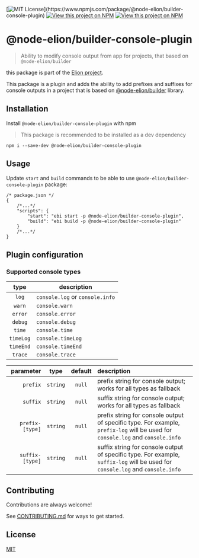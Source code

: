 [![MIT License](https://img.shields.io/npm/l/@node-elion/builder-console-plugin.svg?)](https://www.npmjs.com/package/@node-elion/builder-console-plugin)
[![View this project on NPM](https://img.shields.io/npm/v/@node-elion/builder-console-plugin.svg)](https://npmjs.org/package/@node-elion/builder-console-plugin)
[![View this project on NPM](https://img.shields.io/npm/dm/@node-elion/builder-console-plugin.svg)](https://npmjs.org/package/@node-elion/builder-console-plugin)

# @node-elion/builder-console-plugin

> Ability to modify console output from app for projects, that based on `@node-elion/builder`

this package is part of the [Elion project](https://github.com/elion-project).

This package is a plugin and adds the ability to add prefixes and suffixes for console outputs in a project that is based on [@node-elion/builder](https://github.com/elion-project/builder) library.

## Installation

Install `@node-elion/builder-console-plugin` with npm

> This package is recommended to be installed as a dev dependency

```shell
npm i --save-dev @node-elion/builder-console-plugin
```

## Usage

Update `start` and `build` commands to be able to use `@node-elion/builder-console-plugin` package:

```json5
/* package.json */
{
    /*...*/
    "scripts": {
        "start": "ebi start -p @node-elion/builder-console-plugin",
        "build": "ebi build -p @node-elion/builder-console-plugin"
    }
    /*...*/
}
```

## Plugin configuration

### Supported console types
|   type    | description                     |
|:---------:|---------------------------------|
|   `log`   | `console.log` or `console.info` |
|  `warn`   | `console.warn`                  |
|  `error`  | `console.error`                 |
|  `debug`  | `console.debug`                 |
|  `time`   | `console.time`                  |
| `timeLog` | `console.timeLog`               |
| `timeEnd` | `console.timeEnd`               |
|  `trace`  | `console.trace`                 |


|       parameter |   type   | default | description                                                                                                                    |
|----------------:|:--------:|:-------:|:-------------------------------------------------------------------------------------------------------------------------------|
|        `prefix` | `string` | `null`  | prefix string for console output; works for all types as fallback                                                              |
|        `suffix` | `string` | `null`  | suffix string for console output; works for all types as fallback                                                              |
| `prefix-[type]` | `string` | `null`  | prefix string for console output of specific type. For example, `prefix-log` will be used for `console.log` and `console.info` |
| `suffix-[type]` | `string` | `null`  | suffix string for console output of specific type. For example, `suffix-log` will be used for `console.log` and `console.info` |

## Contributing

Contributions are always welcome!

See [CONTRIBUTING.md](./CONTRIBUTING.md) for ways to get started.

## License

[MIT](https://choosealicense.com/licenses/mit/)
